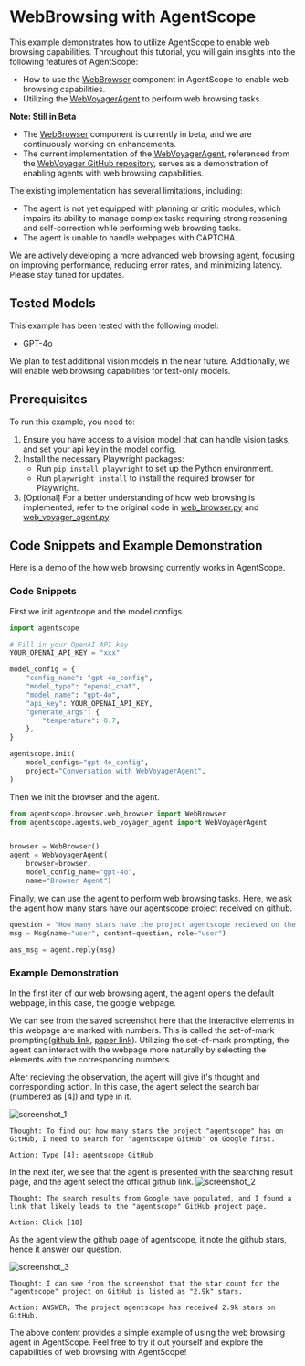 # WebBrowsing with AgentScope

This example demonstrates how to utilize AgentScope to enable web browsing capabilities. Throughout this tutorial, you will gain insights into the following features of AgentScope:

- How to use the [WebBrowser](../../src/agentscope/browser/web_browser.py) component in AgentScope to enable web browsing capabilities.
- Utilizing the [WebVoyagerAgent](../../src/agentscope/agents/web_voyager_agent.py) to perform web browsing tasks.

**Note: Still in Beta**
- The [WebBrowser](../../src/agentscope/browser/web_browser.py) component is currently in beta, and we are continuously working on enhancements.
- The current implementation of the [WebVoyagerAgent](../../src/agentscope/agents/web_voyager_agent.py), referenced from the [WebVoyager GitHub repository](https://github.com/MinorJerry/WebVoyager/tree/main), serves as a demonstration of enabling agents with web browsing capabilities.

The existing implementation has several limitations, including:
- The agent is not yet equipped with planning or critic modules, which impairs its ability to manage complex tasks requiring strong reasoning and self-correction while performing web browsing tasks.
- The agent is unable to handle webpages with CAPTCHA.

We are actively developing a more advanced web browsing agent, focusing on improving performance, reducing error rates, and minimizing latency. Please stay tuned for updates.

## Tested Models

This example has been tested with the following model:
- GPT-4o

We plan to test additional vision models in the near future. Additionally, we will enable web browsing capabilities for text-only models.

## Prerequisites

To run this example, you need to:

1. Ensure you have access to a vision model that can handle vision tasks, and set your api key in the model config.
2. Install the necessary Playwright packages:
    - Run `pip install playwright` to set up the Python environment.
    - Run `playwright install` to install the required browser for Playwright.
3. [Optional] For a better understanding of how web browsing is implemented, refer to the original code in [web_browser.py](../../src/agentscope/browser/web_browser.py) and [web_voyager_agent.py](../../src/agentscope/agents/web_voyager_agent.py).


## Code Snippets and Example Demonstration

Here is a demo of the how web browsing currently works in AgentScope.

### Code Snippets

First we init agentcope and the model configs.

```python
import agentscope

# Fill in your OpenAI API key
YOUR_OPENAI_API_KEY = "xxx"

model_config = {
    "config_name": "gpt-4o_config",
    "model_type": "openai_chat",
    "model_name": "gpt-4o",
    "api_key": YOUR_OPENAI_API_KEY,
    "generate_args": {
        "temperature": 0.7,
    },
}

agentscope.init(
    model_configs="gpt-4o_config",
    project="Conversation with WebVoyagerAgent",
)
```

Then we init the browser and the agent.

``` python
from agentscope.browser.web_browser import WebBrowser
from agentscope.agents.web_voyager_agent import WebVoyagerAgent


browser = WebBrowser()
agent = WebVoyagerAgent(
    browser=browser,
    model_config_name="gpt-4o",
    name="Browser Agent")
```

Finally, we can use the agent to perform web browsing tasks.
Here, we ask the agent how many stars have our agentscope project received on github.

```python
question = "How many stars have the project agentscope recieved on the github?"
msg = Msg(name="user", content=question, role="user")

ans_msg = agent.reply(msg)
```

### Example Demonstration

In the first iter of our web browsing agent, the agent opens the default webpage, in this case, the google webpage.

We can see from the saved screenshot here that the interactive elements in this webpage are marked with numbers. This is called the set-of-mark prompting([github link](https://github.com/microsoft/SoM), [paper link](https://arxiv.org/abs/2310.11441)). Utilizing the set-of-mark prompting, the agent can interact with the webpage more naturally by selecting the elements with the corresponding numbers.

After recieving the observation, the agent will give it's thought and corresponding action.
In this case, the agent select the search bar (numbered as [4]) and type in it.

![screenshot_1](https://github.com/garyzhang99/agentscope/assets/46197280/9de208b8-4ef4-4b4f-9328-2f7bb500fcb2)


```
Thought: To find out how many stars the project "agentscope" has on GitHub, I need to search for "agentscope GitHub" on Google first.

Action: Type [4]; agentscope GitHub
```


In the next iter, we see that the agent is presented with the searching result page, and the agent select the offical github link.
![screenshot_2](https://github.com/garyzhang99/agentscope/assets/46197280/9b6708c6-eced-4d8b-8ebe-cdbd197b40ea)

```
Thought: The search results from Google have populated, and I found a link that likely leads to the "agentscope" GitHub project page.

Action: Click [18]
```

As the agent view the github page of agentscope, it note the github stars, hence it answer our question.

![screenshot_3](https://github.com/garyzhang99/agentscope/assets/46197280/5cad5472-b45b-4ef3-a8fa-324d5a20073a)


```
Thought: I can see from the screenshot that the star count for the "agentscope" project on GitHub is listed as "2.9k" stars.

Action: ANSWER; The project agentscope has received 2.9k stars on GitHub.
```

The above content provides a simple example of using the web browsing agent in AgentScope. Feel free to try it out yourself and explore the capabilities of web browsing with AgentScope!

